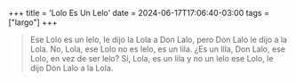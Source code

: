 +++
title = 'Lolo Es Un Lelo'
date = 2024-06-17T17:06:40-03:00
tags = ["largo"]
+++

> Ese Lolo es un lelo, le dijo la Lola a Don Lalo, pero Don Lalo le dijo a la Lola. No, Lola, ese Lolo no es lelo, es un lila. ¿Es un lila, Don Lalo, ese Lolo, en vez de ser lelo? Sí, Lola, es un lila y no un lelo ese Lolo, le dijo Don Lalo a la Lola.

<!--more-->
